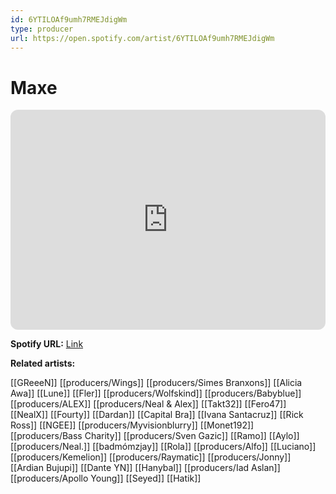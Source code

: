 ```yaml
---
id: 6YTILOAf9umh7RMEJdigWm
type: producer
url: https://open.spotify.com/artist/6YTILOAf9umh7RMEJdigWm
---
```

# Maxe

<iframe style="border-radius:12px" src="https://open.spotify.com/embed/artist/6YTILOAf9umh7RMEJdigWm" width="100%" height="352" frameBorder="0" allowfullscreen="" allow="autoplay; clipboard-write; encrypted-media; fullscreen; picture-in-picture" loading="lazy"></iframe>

**Spotify URL:** [Link](https://open.spotify.com/artist/6YTILOAf9umh7RMEJdigWm)

**Related artists:**

[[GReeeN]]
[[producers/Wings]]
[[producers/Simes Branxons]]
[[Alicia Awa]]
[[Lune]]
[[Fler]]
[[producers/Wolfskind]]
[[producers/Babyblue]]
[[producers/ALEX]]
[[producers/Neal & Alex]]
[[Takt32]]
[[Fero47]]
[[NealX]]
[[Fourty]]
[[Dardan]]
[[Capital Bra]]
[[Ivana Santacruz]]
[[Rick Ross]]
[[NGEE]]
[[producers/Myvisionblurry]]
[[Monet192]]
[[producers/Bass Charity]]
[[producers/Sven Gazic]]
[[Ramo]]
[[Aylo]]
[[producers/Neal.]]
[[badmómzjay]]
[[Rola]]
[[producers/Alfo]]
[[Luciano]]
[[producers/Kemelion]]
[[producers/Raymatic]]
[[producers/Jonny]]
[[Ardian Bujupi]]
[[Dante YN]]
[[Hanybal]]
[[producers/Iad Aslan]]
[[producers/Apollo Young]]
[[Seyed]]
[[Hatik]]
